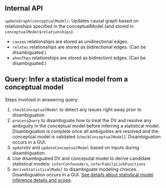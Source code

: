 ## Internal API

`updateGraph(conceptualModel)`: Updates causal graph based on relationships specified in the conceptualModel (and stored in `conceptualModel$relationships`). 
- `causes` relationships are stored as unidirectional edges. 
- `relates` relationships are stored as bidirectional edges. (Can be disambiguated.)
- `whenThen` relationships are stored as bidirectionl edges. (Can be disambiguated.)

## Query: Infer a statistical model from a conceptual model 
Steps involved in answering query: 
1. `checkConceptualModel` to detect any issues right away prior to disambiguation
2. `processQuery` to disambiguate how to treat the DV and resolve any ambiguity in the conceptual model before inferring a statistical model. Disambiguation is complete once all ambiguities are resolved and the conceptual model is validated (`checkConceptualModel`). Disambiguation occurs in a GUI.
3. `updateDV` and `updateConceptualModel` based on inputs during disambiguation. 
4. Use disambiguated DV and conceputal model to derive candidate statistical models: `inferConfounders`, `inferFamilyLinkFunctions`
5. `deriveStatisticalModel` to disambiguate modeling choices. Disambiguation occurs in a GUI. 
[See details about statistical model inference details and scope](STATISTICAL_MODEL_INFERENCE.md). 
